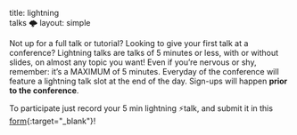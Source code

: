 title: lightning <br/> talks 🌩️
layout: simple

Not up for a full talk or tutorial? Looking to give your first talk at a conference? Lightning talks are talks of 5 minutes or less, with or without slides, on almost any topic you want! Even if you’re nervous or shy, remember: it’s a MAXIMUM of 5 minutes. Everyday of the conference will feature a lightning talk slot at the end of the day. Sign-ups will happen **prior to the conference**.

To participate just record your 5 min lightning ⚡talk, and submit it in this [form](https://forms.gle/1uJbLhtwYfgLqHvz9){:target="_blank"}!
